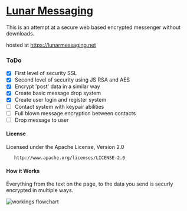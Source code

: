# [Lunar Messaging](https://lunarmessaging.net)
This is an attempt at a secure web based encrypted messenger without downloads.

hosted at https://lunarmessaging.net
    
### ToDo
- [x] First level of security SSL
- [x] Second level of security using JS RSA and AES
- [x] Encrypt 'post' data in a similar way
- [x] Create basic message drop system
- [x] Create user login and register system
- [ ] Contact system with keypair abilities
- [ ] Full blown message encryption between contacts
- [ ] Drop message to user

#### License
   Licensed under the Apache License, Version 2.0

       http://www.apache.org/licenses/LICENSE-2.0

#### How it Works
Everything from the text on the page, to the data you send is securly encrypted in multiple ways.

![workings flowchart](http://s14.postimg.org/xa384vgwx/supershitchart.jpg)
